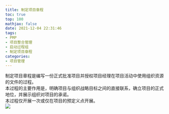 ```yaml
---
title: 制定项目章程
toc: true
top: 100
mathjax: false
date: 2021-12-04 22:31:46
tags:
- PMP
- 项目整合管理
- 启动过程组
- 制定项目章程
categories:
- 项目管理
---
```

制定项目章程是编写一份正式批准项目并授权项目经理在项目活动中使用组织资源的文件的过程。  
本过程的主要作用是，明确项目与组织战略目标之间的直接联系，确立项目的正式地位，并展示组织对项目的承诺。  
本过程仅开展一次或仅在项目的预定义点开展。  
<img src="https://ddabb.github.io/photos/pmpimages/数据流向图/4.1制定项目章程.png"/>  
